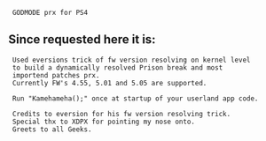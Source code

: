      GODMODE prx for PS4

## Since requested here it is:
     Used eversions trick of fw version resolving on kernel level
     to build a dynamically resolved Prison break and most
     importend patches prx.
     Currently FW's 4.55, 5.01 and 5.05 are supported.
     
     Run "Kamehameha();" once at startup of your userland app code.
     
     Credits to eversion for his fw version resolving trick.
     Special thx to XDPX for pointing my nose onto.
     Greets to all Geeks.